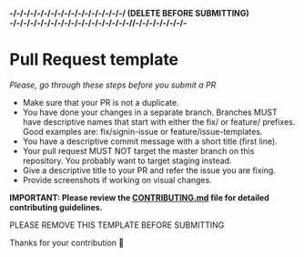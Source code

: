 **-/-/-/-/-/-/-/-/-/-/-/-/-/-/-/-/-/   (DELETE BEFORE SUBMITTING)   -/-/-/-/-/-/-/-/-/-/-/-/-/-/-/-/-/-//-/-/-/-/-/-/-/-**

# Pull Request template 
_Please, go through these steps before you submit a PR_

- Make sure that your PR is not a duplicate.
- You have done your changes in a separate branch. Branches MUST have descriptive names that start with either the fix/ or feature/ prefixes. Good examples are: fix/signin-issue or feature/issue-templates.
- You have a descriptive commit message with a short title (first line).
- Your pull request MUST NOT target the master branch on this repository. You probably want to target staging instead.
- Give a descriptive title to your PR and refer the issue you are fixing.
- Provide screenshots if working on visual changes. 

**IMPORTANT: Please review the [CONTRIBUTING.md](https://github.com/asetalias/Logistics-and-Event-Contributions/wiki/Contributing-to-ALiAS) file for detailed contributing guidelines.**

PLEASE REMOVE THIS TEMPLATE BEFORE SUBMITTING

Thanks for your contribution :hatching_chick:
